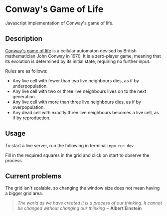 # Conway's Game of Life
Javascript implementation of Conway's game of life.

## Description
[Conway's game of life](https://youtu.be/C2vgICfQawE?si=-FDHxM4MHNyHrgMr) is a cellular automaton devised by British mathematician John Conway in 1970. It is a zero-player game, meaning that its evolution is determined by its initial state, requiring no further input.

Rules are as follows:
* Any live cell with fewer than two live neighbours dies, as if by underpopulation.
* Any live cell with two or three live neighbours lives on to the next generation.
* Any live cell with more than three live neighbours dies, as if by overpopulation.
* Any dead cell with exactly three live neighbours becomes a live cell, as if by reproduction.

## Usage
To start a live server, run the following in terminal:
`npm run dev`

Fill in the required squares in the grid and click on start to observe the process.

## Current problems
The grid isn't scalable, so changing the window size does not mean having a bigger grid area. 

>_The world as we have created it is a process of our thinking. It cannot be changed without changing our thinking_ ~ **Albert Einstein**